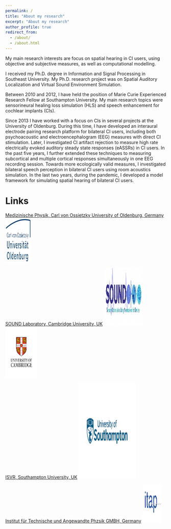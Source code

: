 ```yaml
---
permalink: /
title: "About my research"
excerpt: "About my research"
author_profile: true
redirect_from: 
  - /about/
  - /about.html
---
```


My main research interests are focus on spatial hearing in CI users, using objective and subjective measures, as well as computational modelling. 

I received my Ph.D. degree in Information and Signal Processing in Southeast University. My Ph.D. research project was on Spatial Auditory Localization and Virtual Sound Environment Simulation. 

Between 2010 and 2012, I have held the position of Marie Curie Experienced Research Fellow at Southampton University. My main research topics were sensorineural healing loss simulation (HLS) and speech enhancement for cochlear implants (CIs).

Since 2013 I have worked with a focus on CIs in several projects at the University of Oldenburg. During this time, I have developed an interaural electrode pairing research platform for bilateral CI users, including both psychoacoustic and electroencephalogram (EEG) measures with direct CI stimulation. Later, I investigated CI artifact rejection to measure high rate electrically evoked auditory steady state responses (eASSRs) in CI users. In the past five years, I further extended these techniques to measuring subcortical and multiple cortical responses simultaneously in one EEG recording session. Towards more ecologically valid measures, I investigated bilateral speech perception in bilateral CI users using room acoustics simulation. In the last two years, during the pandemic, I developed a model framework for simulating spatial hearing of bilateral CI users.


# Links

[Medizinische Physik, Carl von Ossietzky University of Oldenburg, Germany](https://uol.de/mediphysik)      <img src="/images/research/OldenburgUni.png" width="80" height="140">


[SOUND Laboratory, Cambridge University, UK](https://www-neurosciences.medschl.cam.ac.uk/sound-lab/) <img src="/images/research/soundlab.jpg" width="120" height="180">   <img src="/images/research/CambridgeUni.png" width="100" height="160"> 


[ISVR, Southampton University, UK](https://www.southampton.ac.uk/research/institutes-centres/institute-of-sound-vibration-research)   <img src="/images/research/southamptonUni.png" width="180" height="300"> 


[Institut für Technische und Angewandte Phzsik GMBH, Germany](https://www.itap.de/)  <img src="/images/research/itap.png" width="60" height="120"> 
